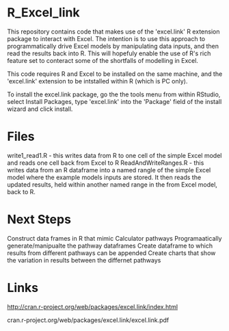 R_Excel_link
============

This repository contains code that makes use of the 'excel.link' R extension package to interact with Excel.  The intention is to use this approach to programmatically drive Excel models by manipulating data inputs, and then read the results back into R.  This will hopefuly enable the use of R's rich feature set to conteract some of the shortfalls of modelling in Excel.

This code requires R and Excel to be installed on the same machine, and the 'excel.link' extension to be intstalled within R (which is PC only).

To install the excel.link package, go the the tools menu from within RStudio, select Install Packages, type 'excel.link' into the 'Package' field of the install wizard and click install.


Files
=====

write1_read1.R - this writes data from R to one cell of the simple Excel model and reads one cell back from Excel to R
ReadAndWriteRanges.R - this writes data from an R dataframe into a named rangle of the simple Excel model where the example models inputs are stored.  It then reads the updated results, held within another named range in the from Excel model, back to R.


Next Steps
==========


Construct data frames in R that mimic Calculator pathways
Programaatically generate/manipualte the pathway dataframes
Create dataframe to which results from different pathways can be appended
Create charts that show the variation in results between the differnet pathways



Links
======

http://cran.r-project.org/web/packages/excel.link/index.html

cran.r-project.org/web/packages/excel.link/excel.link.pdf


